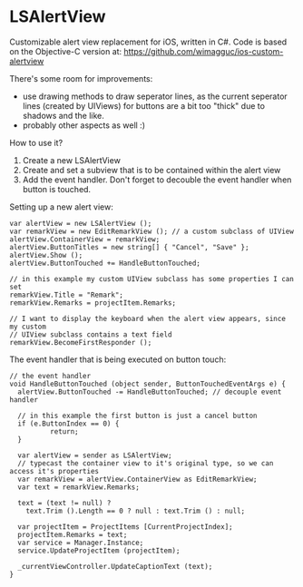 LSAlertView
===========

Customizable alert view replacement for iOS, written in C#. Code is based on the Objective-C version at: https://github.com/wimagguc/ios-custom-alertview

There's some room for improvements:
- use drawing methods to draw seperator lines, as the current seperator lines (created by UIViews) for buttons are a bit too "thick" due to shadows and the like.
- probably other aspects as well :)

How to use it? 
1. Create a new LSAlertView
2. Create and set a subview that is to be contained within the alert view
3. Add the event handler. Don't forget to decouble the event handler when button is touched.

Setting up a new alert view:

    var alertView = new LSAlertView ();
    var remarkView = new EditRemarkView (); // a custom subclass of UIView
    alertView.ContainerView = remarkView; 
    alertView.ButtonTitles = new string[] { "Cancel", "Save" };
    alertView.Show ();
    alertView.ButtonTouched += HandleButtonTouched;

    // in this example my custom UIView subclass has some properties I can set
    remarkView.Title = "Remark";
    remarkView.Remarks = projectItem.Remarks;
			
    // I want to display the keyboard when the alert view appears, since my custom
    // UIView subclass contains a text field
    remarkView.BecomeFirstResponder ();
			
The event handler that is being executed on button touch:			

    // the event handler
    void HandleButtonTouched (object sender, ButtonTouchedEventArgs e) {
      alertView.ButtonTouched -= HandleButtonTouched; // decouple event handler

      // in this example the first button is just a cancel button
      if (e.ButtonIndex == 0) {
			  return;
      }

      var alertView = sender as LSAlertView;
      // typecast the container view to it's original type, so we can access it's properties
      var remarkView = alertView.ContainerView as EditRemarkView; 
      var text = remarkView.Remarks;

      text = (text != null) ? 
        text.Trim ().Length == 0 ? null : text.Trim () : null;

      var projectItem = ProjectItems [CurrentProjectIndex];
      projectItem.Remarks = text;
      var service = Manager.Instance;
      service.UpdateProjectItem (projectItem);

      _currentViewController.UpdateCaptionText (text);
    }			
